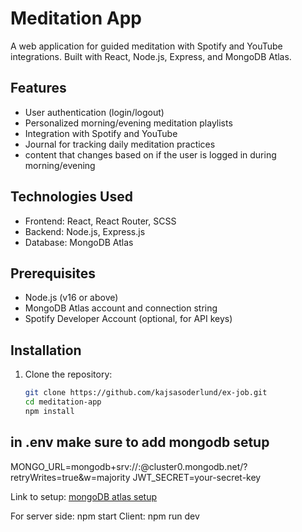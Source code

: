 # Meditation App

A web application for guided meditation with Spotify and YouTube integrations. Built with React, Node.js, Express, and MongoDB Atlas.

## Features
- User authentication (login/logout)
- Personalized morning/evening meditation playlists
- Integration with Spotify and YouTube
- Journal for tracking daily meditation practices
- content that changes based on if the user is logged in during morning/evening

## Technologies Used
- Frontend: React, React Router, SCSS
- Backend: Node.js, Express.js
- Database: MongoDB Atlas


## Prerequisites
- Node.js (v16 or above)
- MongoDB Atlas account and connection string
- Spotify Developer Account (optional, for API keys)

## Installation
1. Clone the repository:
   ```bash
   git clone https://github.com/kajsasoderlund/ex-job.git
   cd meditation-app
   npm install

## in .env make sure to add mongodb setup

MONGO_URL=mongodb+srv://<username>:<password>@cluster0.mongodb.net/<dbname>?retryWrites=true&w=majority
JWT_SECRET=your-secret-key

Link to setup: [mongoDB atlas setup](https://www.freecodecamp.org/news/get-started-with-mongodb-atlas/)

For server side: npm start
Client: npm run dev





